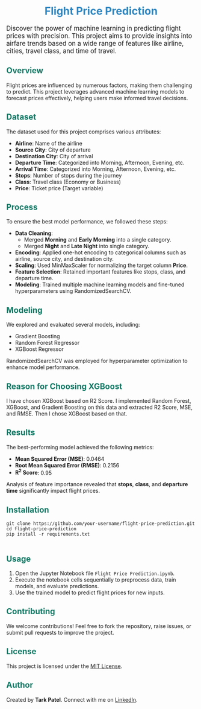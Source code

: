 <!DOCTYPE html>
<html lang="en">
<head>
    <meta charset="UTF-8">
    <meta name="viewport" content="width=device-width, initial-scale=1.0">
    
</head>
<body>

<h1 style="text-align: center; color: #2E86C1;">Flight Price Prediction</h1>

<p style="font-size: 1.2em;">Discover the power of machine learning in predicting flight prices with precision. This project aims to provide insights into airfare trends based on a wide range of features like airline, cities, travel class, and time of travel.</p>

<h2 style="color: #117A65;">Overview</h2>
<p>Flight prices are influenced by numerous factors, making them challenging to predict. This project leverages advanced machine learning models to forecast prices effectively, helping users make informed travel decisions.</p>

<h2 style="color: #117A65;">Dataset</h2>
<p>The dataset used for this project comprises various attributes:</p>
<ul>
    <li><strong>Airline</strong>: Name of the airline</li>
    <li><strong>Source City</strong>: City of departure</li>
    <li><strong>Destination City</strong>: City of arrival</li>
    <li><strong>Departure Time</strong>: Categorized into Morning, Afternoon, Evening, etc.</li>
    <li><strong>Arrival Time</strong>: Categorized into Morning, Afternoon, Evening, etc.</li>
    <li><strong>Stops</strong>: Number of stops during the journey</li>
    <li><strong>Class</strong>: Travel class (Economy or Business)</li>
    <li><strong>Price</strong>: Ticket price (Target variable)</li>
</ul>

<h2 style="color: #117A65;">Process</h2>
<p>To ensure the best model performance, we followed these steps:</p>
<ul>
    <li><strong>Data Cleaning</strong>:
        <ul>
            <li>Merged <strong>Morning</strong> and <strong>Early Morning</strong> into a single category.</li>
            <li>Merged <strong>Night</strong> and <strong>Late Night</strong> into single category.</li>
        </ul>
    </li>
    <li><strong>Encoding</strong>: Applied one-hot encoding to categorical columns such as airline, source city, and destination city.</li>
    <li><strong>Scaling</strong>: Used MinMaxScaler for normalizing the target column <strong>Price</strong>.</li>
    <li><strong>Feature Selection</strong>: Retained important features like stops, class, and departure time.</li>
    <li><strong>Modeling</strong>: Trained multiple machine learning models and fine-tuned hyperparameters using RandomizedSearchCV.</li>
</ul>

<h2 style="color: #117A65;">Modeling</h2>
<p>We explored and evaluated several models, including:</p>
<ul>
    <li>Gradient Boosting</li>
    <li>Random Forest Regressor</li>
    <li>XGBoost Regressor</li>
</ul>
<p>RandomizedSearchCV was employed for hyperparameter optimization to enhance model performance.</p>

<h2 style="color: #117A65;">Reason for Choosing XGBoost</h2>
<p>I have chosen XGBoost based on R2 Score. I implemented Random Forest, XGBoost, and Gradient Boosting on this data and extracted R2 Score, MSE, and RMSE. Then I chose XGBoost based on that.</p>

</body>

<h2 style="color: #117A65;">Results</h2>
<p>The best-performing model achieved the following metrics:</p>
<ul>
    <li><strong>Mean Squared Error (MSE)</strong>: 0.0464</li>
    <li><strong>Root Mean Squared Error (RMSE)</strong>: 0.2156</li>
    <li><strong>R<sup>2</sup> Score</strong>: 0.95</li>
</ul>
<p>Analysis of feature importance revealed that <strong>stops</strong>, <strong>class</strong>, and <strong>departure time</strong> significantly impact flight prices.</p>

<h2 style="color: #117A65;">Installation</h2>
<pre>
<code>git clone https://github.com/your-username/flight-price-prediction.git
cd flight-price-prediction
pip install -r requirements.txt
</code>
</pre>

<h2 style="color: #117A65;">Usage</h2>
<ol>
    <li>Open the Jupyter Notebook file <code>Flight Price Prediction.ipynb</code>.</li>
    <li>Execute the notebook cells sequentially to preprocess data, train models, and evaluate predictions.</li>
    <li>Use the trained model to predict flight prices for new inputs.</li>
</ol>

<h2 style="color: #117A65;">Contributing</h2>
<p>We welcome contributions! Feel free to fork the repository, raise issues, or submit pull requests to improve the project.</p>

<h2 style="color: #117A65;">License</h2>
<p>This project is licensed under the <a href="https://opensource.org/licenses/MIT">MIT License</a>.</p>

<h2 style="color: #117A65;">Author</h2>
<p>Created by <strong>Tark Patel</strong>. Connect with me on <a href="https://www.linkedin.com/in/tark-patel">LinkedIn</a>.</p>

</body>
</html>
